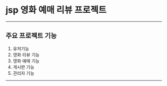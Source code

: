 # jsp 영화 예매 리뷰 프로젝트

***

## 주요 프로젝트 기능

1. 유저기능
2. 영화 리뷰 기능
3. 영화 예매 기능
4. 게시판 기능
5. 관리자 기능

***



